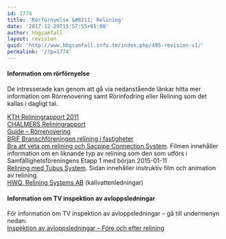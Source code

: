 ```yaml
---
id: 1774
title: 'Rörförnyelse &#8211; Relining'
date: '2017-12-29T15:57:55+01:00'
author: hbgsamfall
layout: revision
guid: 'http://www.hbgsamfall.info.tm/index.php/495-revision-v1/'
permalink: '/?p=1774'
---
```


#### Information om rörförnyelse

De intresserade kan genom att gå via nedanstående länkar hitta mer information om Rörrenovering samt Rörinfodring eller Relining som det kallas i dagligt tal.

[KTH Reliningrapport 2011](/wp-content/uploads/2017/12/KTH-Reliningrapport-2011.pdf)  
[CHALMERS Reliningrapport](http://publications.lib.chalmers.se/records/fulltext/163237.pdf)  
[Guide – Rörrenovering](http://www.e-magin.se/v5/viewer/files/viewer_s.aspx?gKey=5cp1k69p&gInitPage=26)  
[BRiF Branschföreningen relining i fastigheter](http://www.brif.se/Pages/Media.aspx?id=6)  
[Bra att veta om relining och Sacpipe Connection System](https://www.youtube.com/watch?v=J4g_RC5AAEw). Filmen innehåller information om en liknande typ av relining som den som utförs i Samfällighetsföreningens Etapp 1 med början 2015-01-11  
[Relining med Tubus System](http://www.tubussystem.se/relining). Sidan innehåller instruktiv film och animation av relining.  
[HWQ, Relining Systems AB](http://www.hwq.se) (kallvattenledningar)

#### Information om TV inspektion av avloppsledningar

För information om TV inspektion av avloppsledningar – gå till undermenyn nedan:  
[Inspektion av avloppsledningar – Före och efter relining](http://admin.hbgsamfall.win/index.php/information-2/inspektion-av-avloppsledningar-fore-och-efter-relining/ "Inspektion av avloppsledningar – Före och efter relining")